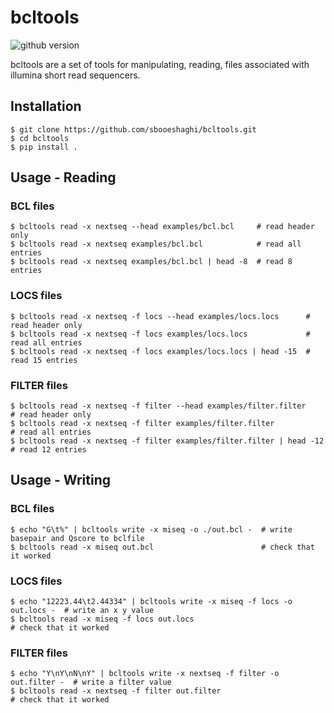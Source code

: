 # bcltools
![github version](https://img.shields.io/badge/Version-0.0.1-informational)

bcltools are a set of tools for manipulating, reading, files associated with illumina short read sequencers.

## Installation
```
$ git clone https://github.com/sbooeshaghi/bcltools.git
$ cd bcltools
$ pip install .
```

## Usage - Reading
### BCL files
```
$ bcltools read -x nextseq --head examples/bcl.bcl     # read header only
$ bcltools read -x nextseq examples/bcl.bcl            # read all entries
$ bcltools read -x nextseq examples/bcl.bcl | head -8  # read 8 entries
```

### LOCS files
```
$ bcltools read -x nextseq -f locs --head examples/locs.locs      # read header only
$ bcltools read -x nextseq -f locs examples/locs.locs             # read all entries
$ bcltools read -x nextseq -f locs examples/locs.locs | head -15  # read 15 entries
```

### FILTER files
```
$ bcltools read -x nextseq -f filter --head examples/filter.filter      # read header only
$ bcltools read -x nextseq -f filter examples/filter.filter             # read all entries
$ bcltools read -x nextseq -f filter examples/filter.filter | head -12  # read 12 entries
```

## Usage - Writing
### BCL files
```
$ echo "G\t%" | bcltools write -x miseq -o ./out.bcl -  # write basepair and Qscore to bclfile
$ bcltools read -x miseq out.bcl                        # check that it worked
```

### LOCS files
```
$ echo "12223.44\t2.44334" | bcltools write -x miseq -f locs -o out.locs -  # write an x y value
$ bcltools read -x miseq -f locs out.locs                                   # check that it worked
```

### FILTER files
```
$ echo "Y\nY\nN\nY" | bcltools write -x nextseq -f filter -o out.filter -  # write a filter value 
$ bcltools read -x nextseq -f filter out.filter                            # check that it worked
```
